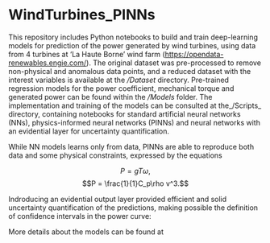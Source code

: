 # WindTurbines_PINNs

This repository includes Python notebooks to build and train deep-learning models for prediction of the power generated by wind turbines, using data from 4 turbines at ‘La Haute Borne’ wind farm (https://opendata-renewables.engie.com/). The original dataset was pre-processed to remove non-physical and anomalous data points, and a reduced dataset with the interest variables is available at the _/Dataset_ directory. Pre-trained regression models for the power coefficient, mechanical torque and generated power can be found within the _/Models_ folder. The implementation and training of the models can be consulted at the_/Scripts_ directory, containing notebooks for standard artificial neural networks (NNs), physics-informed neural networks (PINNs) and neural networks with an evidential layer for uncertainty quantification.

While NN models learns only from data, PINNs are able to reproduce both data and some physical constraints, expressed by the equations 

$$P = gT\omega,$$ 
$$P = \frac{1}{1}C_p\rho v^3.$$ 

Indroducing an evidential output layer provided efficient and solid uncertainty quantification of the predictions, making possible the definition of confidence intervals in the power curve:

More details about the models can be found at 
